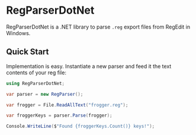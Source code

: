 # RegParserDotNet

RegParserDotNet is a .NET library to parse `.reg` export files from RegEdit in Windows.
## Quick Start

Implementation is easy. Instantiate a new parser and feed it the text contents of your reg file:
```csharp
using RegParserDotNet;

var parser = new RegParser();

var frogger = File.ReadAllText("frogger.reg");

var froggerKeys = parser.Parse(frogger);

Console.WriteLine($"Found {froggerKeys.Count()} keys!");
```